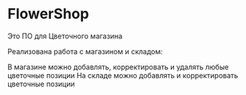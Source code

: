 # FlowerShop
Это ПО для Цветочного магазина

Реализована работа с магазином и складом:

В магазине можно добавлять, корректировать и удалять любые цветочные позиции
На складе можно добавлять и корректировать цветочные позиции
